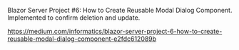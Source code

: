 Blazor Server Project #6: How to Create Reusable Modal Dialog Component.
Implemented to confirm deletion and update.

https://medium.com/informatics/blazor-server-project-6-how-to-create-reusable-modal-dialog-component-e2fdc612089b
